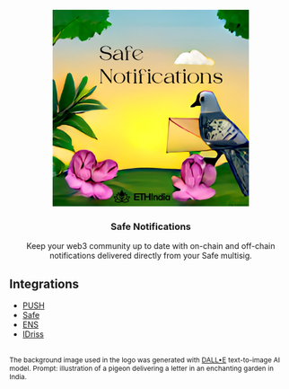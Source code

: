 <br/>
<div align="center">
  <a>
    <img src="./public/safe_notifications.png" width="350">
  </a>
  <h3 align="center">Safe Notifications</h3>
  <p align="center">
Keep your web3 community up to date with on-chain and off-chain notifications delivered directly from your Safe multisig.
  </p>
</div>



## Integrations
- [PUSH](https://push.org/)
- [Safe](https://gnosis-safe.io/)
- [ENS](https://ens.domains/)
- [IDriss](https://www.idriss.xyz/)

<p style="font-size: 12px; margin-top: 30px;">The background image used in the logo was generated with <a href="https://www.craiyon.com/">DALL•E</a> text-to-image AI model. Prompt: illustration of a pigeon delivering a letter in an enchanting garden in India.</p>



